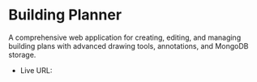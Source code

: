 # Building Planner

A comprehensive web application for creating, editing, and managing building plans with advanced drawing tools, annotations, and MongoDB storage.

- Live URL:
